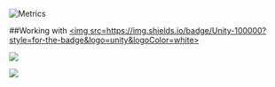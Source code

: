 
![Metrics](https://metrics.lecoq.io/lolincoln?template=classic&repositories.forks=true&isocalendar=1&languages=1&achievements=1&repositories=1&repositories=100&repositories.batch=100&repositories.forks=true&repositories.affiliations=owner&isocalendar.duration=half-year&languages.limit=8&languages.sections=most-used&languages.colors=github&languages.threshold=0%25&languages.indepth=false&languages.analysis.timeout=15&languages.categories=markup%2C%20programming&languages.recent.categories=markup%2C%20programming&languages.recent.load=300&languages.recent.days=14&achievements.threshold=C&achievements.secrets=true&achievements.display=detailed&achievements.limit=0&repositories.featured=lolincoln%2Ffimosebot%2C%20lolincoln%2Fbctbot&config.timezone=America%2FCuiaba&config.display=large)

##Working with <a href="" target="_blank"><img src=https://img.shields.io/badge/Unity-100000?style=for-the-badge&logo=unity&logoColor=white> </a>

<a href="https://steamcommunity.com/id/lolincolnn/" target="_blank"><img src="https://img.shields.io/badge/Steam-000000?style=for-the-badge&logo=steam&logoColor=white" target="_blank"></a>


[![](https://user-images.githubusercontent.com/22963968/130322172-4e4996cd-eb3d-4013-9fc2-47e573413310.png)](#)

